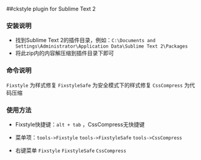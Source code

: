 ##ckstyle plugin for Sublime Text 2

### 安装说明
* 找到Sublime Text 2的插件目录，例如：`C:\Documents and Settings\Administrator\Application Data\Sublime Text 2\Packages`
* 将此zip内的内容解压缩到插件目录下即可

### 命令说明

`Fixstyle` 为样式修复
`FixstyleSafe` 为安全模式下的样式修复
`CssCompress` 为代码压缩

### 使用方法

* Fixstyle快捷键：`alt + tab` ，CssCompress无快捷键

* 菜单项：`tools->Fixstyle`  `tools->FixstyleSafe`  `tools->CssCompress`

* 右键菜单 `Fixstyle` `FixstyleSafe`  `CssCompress`
